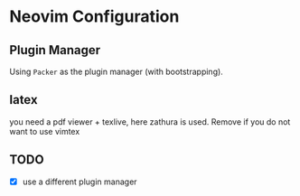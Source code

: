 # Neovim Configuration
## Plugin Manager
Using `Packer` as the plugin manager (with bootstrapping).

## latex
you need a pdf viewer + texlive, here zathura is used. Remove if you do not want to use vimtex

## TODO
- [x] use a different plugin manager
